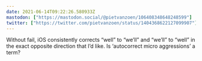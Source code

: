 ```yaml
---
date: 2021-06-14T09:22:26.580933Z
mastodon: ["https://mastodon.social/@pietvanzoen/106408348648248599"]
twitter: ["https://twitter.com/pietvanzoen/status/1404368622127099907"]
---
```

Without fail, iOS consistently corrects “well” to “we’ll” and “we’ll” to “well” in the exact opposite direction that I’d like.  Is ‘autocorrect micro aggressions’ a term?
